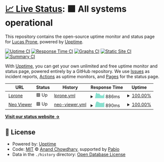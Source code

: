 # [📈 Live Status](https://lprone.github.io/upptime): <!--live status--> **🟩 All systems operational**

This repository contains the open-source uptime monitor and status page for [Lucas Prone](http://lprone.com.ar), powered by [Upptime](https://github.com/upptime/upptime).

[![Uptime CI](https://github.com/lprone/upptime/workflows/Uptime%20CI/badge.svg)](https://github.com/lprone/upptime/actions?query=workflow%3A%22Uptime+CI%22)
[![Response Time CI](https://github.com/lprone/upptime/workflows/Response%20Time%20CI/badge.svg)](https://github.com/lprone/upptime/actions?query=workflow%3A%22Response+Time+CI%22)
[![Graphs CI](https://github.com/lprone/upptime/workflows/Graphs%20CI/badge.svg)](https://github.com/lprone/upptime/actions?query=workflow%3A%22Graphs+CI%22)
[![Static Site CI](https://github.com/lprone/upptime/workflows/Static%20Site%20CI/badge.svg)](https://github.com/lprone/upptime/actions?query=workflow%3A%22Static+Site+CI%22)
[![Summary CI](https://github.com/lprone/upptime/workflows/Summary%20CI/badge.svg)](https://github.com/lprone/upptime/actions?query=workflow%3A%22Summary+CI%22)

With [Upptime](https://upptime.js.org), you can get your own unlimited and free uptime monitor and status page, powered entirely by a GitHub repository. We use [Issues](https://github.com/lprone/upptime/issues) as incident reports, [Actions](https://github.com/lprone/upptime/actions) as uptime monitors, and [Pages](https://lprone.github.io/upptime) for the status page.

<!--start: status pages-->
<!-- This summary is generated by Upptime (https://github.com/upptime/upptime) -->
<!-- Do not edit this manually, your changes will be overwritten -->
<!-- prettier-ignore -->
| URL | Status | History | Response Time | Uptime |
| --- | ------ | ------- | ------------- | ------ |
| <img alt="" src="https://icons.duckduckgo.com/ip3/www.lprone.com.ar.ico" height="13"> [Lprone](https://www.lprone.com.ar) | 🟩 Up | [lprone.yml](https://github.com/lprone/upptime/commits/HEAD/history/lprone.yml) | <details><summary><img alt="Response time graph" src="./graphs/lprone/response-time-week.png" height="20"> 886ms</summary><br><a href="https://lprone.github.io/upptime/history/lprone"><img alt="Response time 709" src="https://img.shields.io/endpoint?url=https%3A%2F%2Fraw.githubusercontent.com%2Flprone%2Fupptime%2FHEAD%2Fapi%2Flprone%2Fresponse-time.json"></a><br><a href="https://lprone.github.io/upptime/history/lprone"><img alt="24-hour response time 1053" src="https://img.shields.io/endpoint?url=https%3A%2F%2Fraw.githubusercontent.com%2Flprone%2Fupptime%2FHEAD%2Fapi%2Flprone%2Fresponse-time-day.json"></a><br><a href="https://lprone.github.io/upptime/history/lprone"><img alt="7-day response time 886" src="https://img.shields.io/endpoint?url=https%3A%2F%2Fraw.githubusercontent.com%2Flprone%2Fupptime%2FHEAD%2Fapi%2Flprone%2Fresponse-time-week.json"></a><br><a href="https://lprone.github.io/upptime/history/lprone"><img alt="30-day response time 748" src="https://img.shields.io/endpoint?url=https%3A%2F%2Fraw.githubusercontent.com%2Flprone%2Fupptime%2FHEAD%2Fapi%2Flprone%2Fresponse-time-month.json"></a><br><a href="https://lprone.github.io/upptime/history/lprone"><img alt="1-year response time 660" src="https://img.shields.io/endpoint?url=https%3A%2F%2Fraw.githubusercontent.com%2Flprone%2Fupptime%2FHEAD%2Fapi%2Flprone%2Fresponse-time-year.json"></a></details> | <details><summary><a href="https://lprone.github.io/upptime/history/lprone">100.00%</a></summary><a href="https://lprone.github.io/upptime/history/lprone"><img alt="All-time uptime 98.50%" src="https://img.shields.io/endpoint?url=https%3A%2F%2Fraw.githubusercontent.com%2Flprone%2Fupptime%2FHEAD%2Fapi%2Flprone%2Fuptime.json"></a><br><a href="https://lprone.github.io/upptime/history/lprone"><img alt="24-hour uptime 100.00%" src="https://img.shields.io/endpoint?url=https%3A%2F%2Fraw.githubusercontent.com%2Flprone%2Fupptime%2FHEAD%2Fapi%2Flprone%2Fuptime-day.json"></a><br><a href="https://lprone.github.io/upptime/history/lprone"><img alt="7-day uptime 100.00%" src="https://img.shields.io/endpoint?url=https%3A%2F%2Fraw.githubusercontent.com%2Flprone%2Fupptime%2FHEAD%2Fapi%2Flprone%2Fuptime-week.json"></a><br><a href="https://lprone.github.io/upptime/history/lprone"><img alt="30-day uptime 94.60%" src="https://img.shields.io/endpoint?url=https%3A%2F%2Fraw.githubusercontent.com%2Flprone%2Fupptime%2FHEAD%2Fapi%2Flprone%2Fuptime-month.json"></a><br><a href="https://lprone.github.io/upptime/history/lprone"><img alt="1-year uptime 98.10%" src="https://img.shields.io/endpoint?url=https%3A%2F%2Fraw.githubusercontent.com%2Flprone%2Fupptime%2FHEAD%2Fapi%2Flprone%2Fuptime-year.json"></a></details>
| <img alt="" src="https://icons.duckduckgo.com/ip3/neoclinica.ddns.net.ico" height="13"> [Neo Viewer](http://neoclinica.ddns.net) | 🟩 Up | [neo-viewer.yml](https://github.com/lprone/upptime/commits/HEAD/history/neo-viewer.yml) | <details><summary><img alt="Response time graph" src="./graphs/neo-viewer/response-time-week.png" height="20"> 890ms</summary><br><a href="https://lprone.github.io/upptime/history/neo-viewer"><img alt="Response time 965" src="https://img.shields.io/endpoint?url=https%3A%2F%2Fraw.githubusercontent.com%2Flprone%2Fupptime%2FHEAD%2Fapi%2Fneo-viewer%2Fresponse-time.json"></a><br><a href="https://lprone.github.io/upptime/history/neo-viewer"><img alt="24-hour response time 934" src="https://img.shields.io/endpoint?url=https%3A%2F%2Fraw.githubusercontent.com%2Flprone%2Fupptime%2FHEAD%2Fapi%2Fneo-viewer%2Fresponse-time-day.json"></a><br><a href="https://lprone.github.io/upptime/history/neo-viewer"><img alt="7-day response time 890" src="https://img.shields.io/endpoint?url=https%3A%2F%2Fraw.githubusercontent.com%2Flprone%2Fupptime%2FHEAD%2Fapi%2Fneo-viewer%2Fresponse-time-week.json"></a><br><a href="https://lprone.github.io/upptime/history/neo-viewer"><img alt="30-day response time 873" src="https://img.shields.io/endpoint?url=https%3A%2F%2Fraw.githubusercontent.com%2Flprone%2Fupptime%2FHEAD%2Fapi%2Fneo-viewer%2Fresponse-time-month.json"></a><br><a href="https://lprone.github.io/upptime/history/neo-viewer"><img alt="1-year response time 868" src="https://img.shields.io/endpoint?url=https%3A%2F%2Fraw.githubusercontent.com%2Flprone%2Fupptime%2FHEAD%2Fapi%2Fneo-viewer%2Fresponse-time-year.json"></a></details> | <details><summary><a href="https://lprone.github.io/upptime/history/neo-viewer">100.00%</a></summary><a href="https://lprone.github.io/upptime/history/neo-viewer"><img alt="All-time uptime 99.96%" src="https://img.shields.io/endpoint?url=https%3A%2F%2Fraw.githubusercontent.com%2Flprone%2Fupptime%2FHEAD%2Fapi%2Fneo-viewer%2Fuptime.json"></a><br><a href="https://lprone.github.io/upptime/history/neo-viewer"><img alt="24-hour uptime 100.00%" src="https://img.shields.io/endpoint?url=https%3A%2F%2Fraw.githubusercontent.com%2Flprone%2Fupptime%2FHEAD%2Fapi%2Fneo-viewer%2Fuptime-day.json"></a><br><a href="https://lprone.github.io/upptime/history/neo-viewer"><img alt="7-day uptime 100.00%" src="https://img.shields.io/endpoint?url=https%3A%2F%2Fraw.githubusercontent.com%2Flprone%2Fupptime%2FHEAD%2Fapi%2Fneo-viewer%2Fuptime-week.json"></a><br><a href="https://lprone.github.io/upptime/history/neo-viewer"><img alt="30-day uptime 100.00%" src="https://img.shields.io/endpoint?url=https%3A%2F%2Fraw.githubusercontent.com%2Flprone%2Fupptime%2FHEAD%2Fapi%2Fneo-viewer%2Fuptime-month.json"></a><br><a href="https://lprone.github.io/upptime/history/neo-viewer"><img alt="1-year uptime 99.96%" src="https://img.shields.io/endpoint?url=https%3A%2F%2Fraw.githubusercontent.com%2Flprone%2Fupptime%2FHEAD%2Fapi%2Fneo-viewer%2Fuptime-year.json"></a></details>

<!--end: status pages-->

[**Visit our status website →**](https://lprone.github.io/upptime)

## 📄 License

- Powered by: [Upptime](https://github.com/upptime/upptime)
- Code: [MIT](./LICENSE) © [Anand Chowdhary](https://anandchowdhary.com), supported by [Pabio](https://pabio.com)
- Data in the `./history` directory: [Open Database License](https://opendatacommons.org/licenses/odbl/1-0/)
